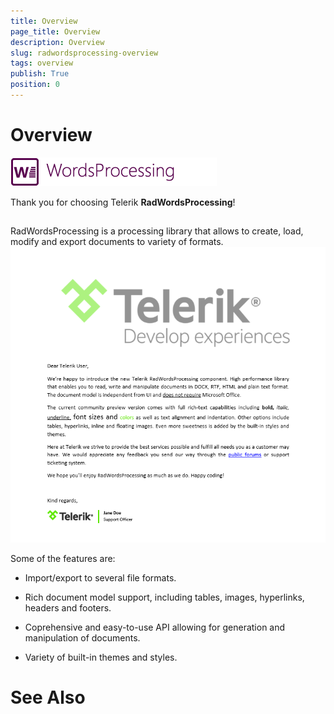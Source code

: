 ```yaml
---
title: Overview
page_title: Overview
description: Overview
slug: radwordsprocessing-overview
tags: overview
publish: True
position: 0
---
```


# Overview

![Rad Words Processing Logo 02](images/RadWordsProcessing_Logo_02.png)

Thank you for choosing Telerik __RadWordsProcessing__!
      

## 

RadWordsProcessing is a processing library that allows to create, load, modify and export documents to variety of formats.
        ![Rad Words Processing Overview 02](images/RadWordsProcessing_Overview_02.png)

Some of the features are:
        

* Import/export to several file formats.
            

* Rich document model support, including tables, images, hyperlinks, headers and footers.
            

* Coprehensive and easy-to-use API allowing for generation and manipulation of documents.
            

* Variety of built-in themes and styles.
            

# See Also

